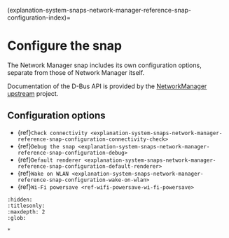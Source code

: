 (explanation-system-snaps-network-manager-reference-snap-configuration-index)=
# Configure the snap

The Network Manager snap includes its own configuration options, separate from those of Network Manager itself.

Documentation of the D-Bus API is provided by the [NetworkManager upstream](https://networkmanager.dev/docs/api/latest/) project.

## Configuration options

- {ref}`Check connectivity <explanation-system-snaps-network-manager-reference-snap-configuration-connectivity-check>`
- {ref}`Debug the snap <explanation-system-snaps-network-manager-reference-snap-configuration-debug>`
- {ref}`Default renderer <explanation-system-snaps-network-manager-reference-snap-configuration-default-renderer>`
- {ref}`Wake on WLAN <explanation-system-snaps-network-manager-reference-snap-configuration-wake-on-wlan>`
- {ref}`Wi-Fi powersave <ref-wifi-powersave-wi-fi-powersave>`


```{toctree}
:hidden:
:titlesonly:
:maxdepth: 2
:glob:

*
